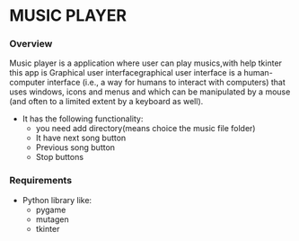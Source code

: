 # MUSIC PLAYER


### Overview
Music player is a application where user can play musics,with help tkinter this app is  Graphical user interfacegraphical 
user interface is a human-computer interface (i.e., a way for humans to interact with computers) that uses windows, icons and menus and which can be manipulated by a mouse (and often to a limited extent by a keyboard as well).
* It has the following functionality:
     * you need add directory(means choice the music file folder)
     * It have next song button
     * Previous song button 
     * Stop buttons 
     
### Requirements
* Python library  like:
    * pygame
    * mutagen
    * tkinter
  
   
   
 
      
